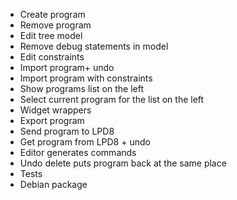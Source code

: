 - Create program
- Remove program
- Edit tree model
- Remove debug statements in model
- Edit constraints
- Import program+ undo
- Import program with constraints
- Show programs list on the left
- Select current program for the list on the left
- Widget wrappers
- Export program
- Send program to LPD8
- Get program from LPD8 + undo
- Editor generates commands
- Undo delete puts program back at the same place
- Tests
- Debian package
